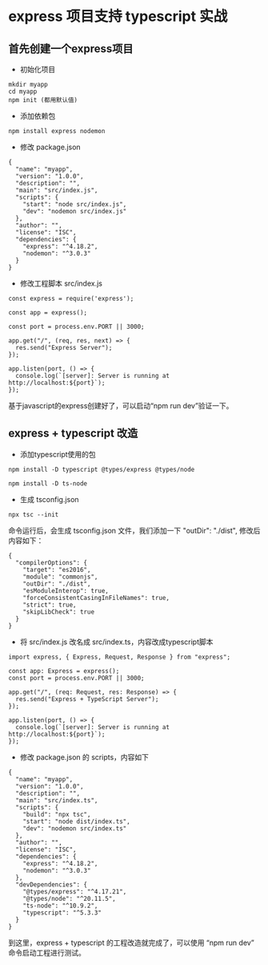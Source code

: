 # express 项目支持 typescript 实战

## 首先创建一个express项目

* 初始化项目

``` shell
mkdir myapp
cd myapp
npm init (都用默认值)
```

* 添加依赖包

``` shell
npm install express nodemon
```

* 修改 package.json

``` shell
{
  "name": "myapp",
  "version": "1.0.0",
  "description": "",
  "main": "src/index.js",
  "scripts": {
    "start": "node src/index.js",
    "dev": "nodemon src/index.js"
  },
  "author": "",
  "license": "ISC",
  "dependencies": {
    "express": "^4.18.2",
    "nodemon": "^3.0.3"
  }
}
```

* 修改工程脚本 src/index.js

``` shell
const express = require('express');

const app = express();

const port = process.env.PORT || 3000;

app.get("/", (req, res, next) => {
  res.send("Express Server");
});

app.listen(port, () => {
  console.log(`[server]: Server is running at http://localhost:${port}`);
});
```

基于javascript的express创建好了，可以启动“npm run dev”验证一下。

## express + typescript 改造

* 添加typescript使用的包

``` shell
npm install -D typescript @types/express @types/node

npm install -D ts-node
```

* 生成 tsconfig.json

``` shell
npx tsc --init
```

命令运行后，会生成 tsconfig.json 文件，我们添加一下 "outDir": "./dist", 修改后内容如下：

``` shell
{
  "compilerOptions": {
    "target": "es2016",
    "module": "commonjs",
    "outDir": "./dist",
    "esModuleInterop": true,
    "forceConsistentCasingInFileNames": true,
    "strict": true,
    "skipLibCheck": true
  }
}
```

* 将 src/index.js 改名成 src/index.ts，内容改成typescript脚本

``` shell
import express, { Express, Request, Response } from "express";

const app: Express = express();
const port = process.env.PORT || 3000;

app.get("/", (req: Request, res: Response) => {
  res.send("Express + TypeScript Server");
});

app.listen(port, () => {
  console.log(`[server]: Server is running at http://localhost:${port}`);
});
```

* 修改 package.json 的 scripts，内容如下

``` shell
{
  "name": "myapp",
  "version": "1.0.0",
  "description": "",
  "main": "src/index.ts",
  "scripts": {
    "build": "npx tsc",
    "start": "node dist/index.ts",
    "dev": "nodemon src/index.ts"
  },
  "author": "",
  "license": "ISC",
  "dependencies": {
    "express": "^4.18.2",
    "nodemon": "^3.0.3"
  },
  "devDependencies": {
    "@types/express": "^4.17.21",
    "@types/node": "^20.11.5",
    "ts-node": "^10.9.2",
    "typescript": "^5.3.3"
  }
}
```

到这里，express + typescript 的工程改造就完成了，可以使用 “npm run dev” 命令启动工程进行测试。
